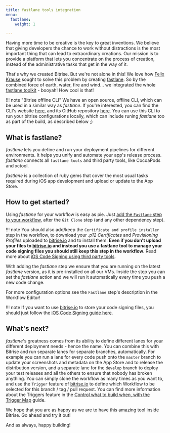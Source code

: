 ```yaml
---
title: fastlane tools integration
menu:
  fastlane:
    weight: 1

---
```

Having more time to be creative is the key to great inventions.
We believe that giving developers the chance to work without distractions is the most important thing that can lead to extraordinary creations.
Our mission is to provide a platform that lets you concentrate on the process of creation,
instead of the administrative tasks that get in the way of it.

That's why we created Bitrise. But we're not alone in this!
We love how [Felix Krause](https://krausefx.com) sought to solve this problem by
creating [fastlane](https://fastlane.tools). So by the combined force of earth, water, fire and wind…
we integrated the whole [fastlane toolkit](https://fastlane.tools) - booyah! How cool is that!

!!! note "Bitrise offline CLI"
    We have an open source, offline CLI, which can be used in a similar way as _fastlane_.
    If you're interested, you can find the CLI's website [here](https://www.bitrise.io/cli),
    and its GitHub repository [here](https://github.com/bitrise-io/bitrise).
    You can use this CLI to run your bitrise configurations locally, which can
    include runing _fastlane_ too as part of the build, as described below ;)

## What is fastlane?

_fastlane_ lets you define and run your deployment pipelines for different environments.
It helps you unify and automate your app's release process.
_fastlane_ connects all `fastlane tools` and third party tools, like CocoaPods and xctool.

_fastlane_ is a collection of ruby gems that cover the most usual tasks required during iOS app development
and upload or update to the App Store.

## How to get started?

Using _fastlane_ for your workflow is easy as pie. Just [add the `Fastlane` step to your
workflow](/getting-started/manage-your-bitrise-workflow),
after the `Git Clone` step (and any other dependency step).

!!! note
    You should also add/keep the `Certificate and profile installer` step in the workflow,
    to download your _.p12 Certificates_ and _Provisioning Profiles_ uploaded to [bitrise.io](https://www.bitrise.io)
    and to install them. __Even if you don't upload your files to [bitrise.io](https://www.bitrise.io)
    and instead you use a fastlane tool to manage your code signing files you should
    still keep this step in the workflow__. Read more about [iOS Code Signing using
    third party tools](/ios/code-signing/#use-a-third-party-tool-to-manage-your-code-signing-files).

With adding the _fastlane_ step we ensure that you are running on the latest _fastlane_ version,
as it is pre-installed on all our VMs.
Inside the step you can set the _fastlane_ action and we will run it automatically every time you push a new code change.

For more configuration options see the `Fastlane` step's description in the Workflow Editor!

!!! note
    If you want to use [bitrise.io](https://www.bitrise.io) to store your code signing files,
    you should just follow the [iOS Code Signing guide here](/ios/code-signing/).

## What's next?

_fastlane_'s greatness comes from its ability to define different lanes for your different deployment needs - hence the name.
You can combine this with Bitrise and run separate lanes for separate branches, automatically.
For example you can run a lane for every code push onto the `master` branch to update your
screenshots and metadata on the App Store and to release the distribution version,
and a separate lane for the `develop` branch to deploy your test releases
and all the others to ensure that nobody has broken anything.
You can simply clone the workflow as many times as you want to,
and use the `Trigger` feature of [bitrise.io](https://www.bitrise.io) to define
which Workflow to be selected for this branch / tag / pull request.
You can find more information about the Triggers feature in the
[Control what to build when, with the Trigger Map](/webhooks/trigger-map/) guide.

We hope that you are as happy as we are to have this amazing tool inside Bitrise. Go ahead and try it out!

And as always, happy building!